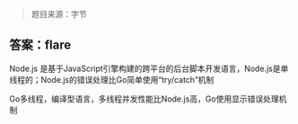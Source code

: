 > 题目来源：字节

## 答案：flare

Node.js 是基于JavaScript引擎构建的跨平台的后台脚本开发语言，Node.js是单线程的；Node.js的错误处理比Go简单使用“try/catch”机制

Go多线程，编译型语言，多线程并发性能比Node.js高，Go使用显示错误处理机制